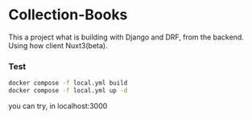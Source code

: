 # Collection-Books
This a project what is building with Django and DRF, from the backend. Using how client Nuxt3(beta).

### Test
``` sh
docker compose -f local.yml build
docker compose -f local.yml up -d
```
you can try, in localhost:3000



